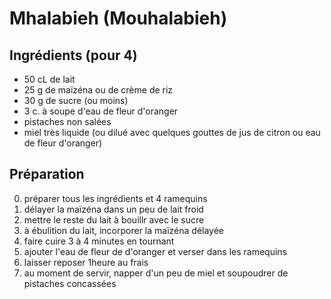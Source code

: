 # Mhalabieh (Mouhalabieh)

## Ingrédients (pour 4)
- 50 cL de lait 
- 25 g de maïzéna ou de crème de riz
- 30 g de sucre (ou moins)
- 3 c. à soupe d'eau de fleur d'oranger
- pistaches non salées
- miel très liquide (ou dilué avec quelques gouttes de jus de citron ou eau de fleur d'oranger)

## Préparation
0. préparer tous les ingrédients et 4 ramequins
1. délayer la maïzéna dans un peu de lait froid
2. mettre le reste du lait à bouillr avec le sucre
3. à ébulition du lait, incorporer la maïzéna délayée
4. faire cuire 3 à 4 minutes en tournant
5. ajouter l'eau de fleur de d'oranger et verser dans les ramequins
6. laisser reposer 1heure au frais
7. au moment de servir, napper d'un peu de miel et soupoudrer de pistaches concassées
